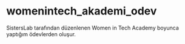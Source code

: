 # womenintech_akademi_odev
SistersLab tarafından düzenlenen Women in Tech Academy boyunca yaptığım ödevlerden oluşur. 
